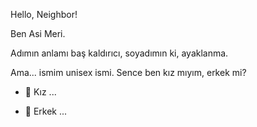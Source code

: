 Hello, Neighbor!

Ben Asi Meri.

Adımın anlamı baş kaldırıcı, soyadımın ki, ayaklanma.

Ama... ismim unisex ismi. Sence ben kız mıyım, erkek mi?

- 💜 Kız ...

- 💙 Erkek ...
